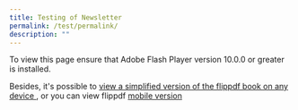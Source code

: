 ```yaml
---
title: Testing of Newsletter
permalink: /test/permalink/
description: ""
---
```


<!-- SWFObject's dynamic embed method replaces this alternative HTML content with Flash content when enough 
    JavaScript and Flash plug-in support is available. The div is initially hidden so that it doesn't show
    when JavaScript is disabled.
  -->
  
<div id="flashContent">
<p>To view this page ensure that Adobe Flash Player version 10.0.0
or greater is installed.</p>
 Besides, it's possible to <a href="./files/basic-html/index.html">view a simplified version of the flippdf book on any device </a>,
or you can view flippdf <a href="mobile/index.html">mobile version </a>
</div>

 

